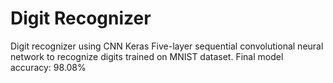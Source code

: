 # Digit Recognizer
Digit recognizer using CNN Keras
Five-layer sequential convolutional neural network to recognize digits trained on MNIST dataset.
Final model accuracy: 98.08%
